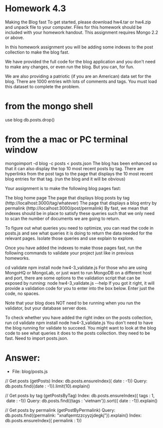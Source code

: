 # Homework 4.3

Making the Blog fast
To get started, please download hw4.tar or hw4.zip and unpack file to your computer. Files for this homework should be included with your homework handout. This assignment requires Mongo 2.2 or above.

In this homework assignment you will be adding some indexes to the post collection to make the blog fast.

We have provided the full code for the blog application and you don't need to make any changes, or even run the blog. But you can, for fun.

We are also providing a patriotic (if you are an American) data set for the blog. There are 1000 entries with lots of comments and tags. You must load this dataset to complete the problem.

# from the mongo shell
use blog
db.posts.drop()
# from the a mac or PC terminal window
mongoimport -d blog -c posts < posts.json
The blog has been enhanced so that it can also display the top 10 most recent posts by tag. There are hyperlinks from the post tags to the page that displays the 10 most recent blog entries for that tag. (run the blog and it will be obvious)

Your assignment is to make the following blog pages fast:

The blog home page
The page that displays blog posts by tag (http://localhost:3000/tag/whatever)
The page that displays a blog entry by permalink (http://localhost:3000/post/permalink)
By fast, we mean that indexes should be in place to satisfy these queries such that we only need to scan the number of documents we are going to return.

To figure out what queries you need to optimize, you can read the code in posts.js and see what queries it is doing to return the data needed for the relevant pages. Isolate those queries and use explain to explore.

Once you have added the indexes to make those pages fast, run the following commands to validate your project just like in previous homeworks.

cd validate
npm install
node hw4-3_validate.js
For those who are using MongoHQ or MongoLab, or just want to run MongoDB on a different host and port, there are some options to the validation script that can be exposed by running:
node hw4-3_validate.js --help
If you got it right, it will provide a validation code for you to enter into the box below. Enter just the code, no spaces.

Note that your blog does NOT need to be running when you run the validator, but your database server does.

To check whether you have added the right index on the posts collection, run
	cd validate
	npm install
	node hw4-3_validate.js
You don't need to have the blog running for validate to succeed.
You might want to look at the blog code to see what queries it does to the posts collection. they need to be fast.
Need to import posts.json.

# Answer:

- File: blog/posts.js

// Get posts (getPosts)
Index: db.posts.ensureIndex({ date : -1})
Query: db.posts.find({date : -1}).limit(10).explain()

// Get posts by tag (getPostsByTag)
Index: db.posts.ensureIndex({ tags : 1,  date : -1})
Query: db.posts.find({tags : 'vietnam'}).sort({ date : -1}).explain()

// Get posts by permalink (getPostByPermalink)
Query: db.posts.find({permalink: "xnafqemtzzcyyzjdegkj"}).explain()
Index: db.posts.ensureIndex({ permalink : 1})
